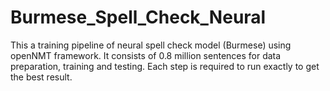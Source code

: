 # Burmese_Spell_Check_Neural
This a training pipeline of neural spell check model (Burmese) using openNMT framework. It consists of 0.8 million sentences for data preparation, training and testing. Each step is required to run exactly to get the best result.
